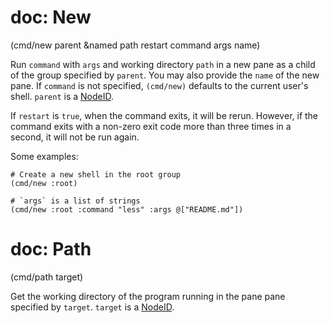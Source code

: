 # doc: New

(cmd/new parent &named path restart command args name)

Run `command` with `args` and working directory `path` in a new pane as a child of the group specified by `parent`. You may also provide the `name` of the new pane. If `command` is not specified, `(cmd/new)` defaults to the current user's shell. `parent` is a [NodeID](/api.md#nodeid).

If `restart` is `true`, when the command exits, it will be rerun. However, if the command exits with a non-zero exit code more than three times in a second, it will not be run again.

Some examples:

```janet
# Create a new shell in the root group
(cmd/new :root)

# `args` is a list of strings
(cmd/new :root :command "less" :args @["README.md"])
```

# doc: Path

(cmd/path target)

Get the working directory of the program running in the pane pane specified by `target`. `target` is a [NodeID](/api.md#nodeid).
